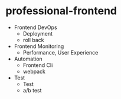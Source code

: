 # professional-frontend

- Frontend DevOps
  - Deployment
  - roll back
- Frontend Monitoring
  - Performance, User Experience
- Automation
  - Frontend Cli
  - webpack
- Test
  - Test
  - a/b test
